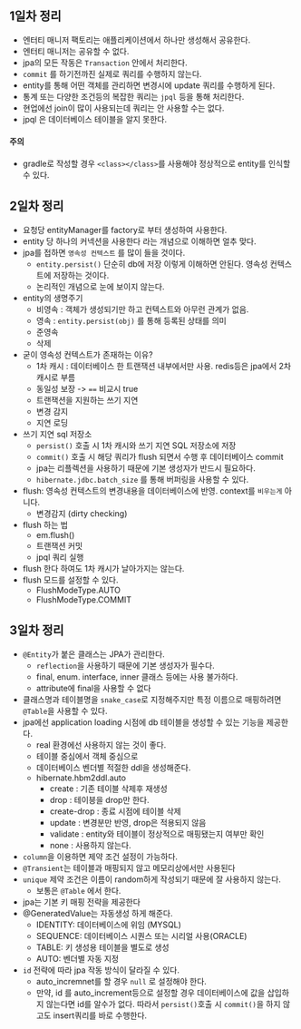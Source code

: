 ## 1일차 정리

- 엔터티 매니저 팩토리는 애플리케이션에서 하나만 생성해서 공유한다.
- 엔터티 매니저는 공유할 수 없다.
- jpa의 모든 작동은 `Transaction` 안에서 처리한다.
- `commit` 를 하기전까진 실제로 쿼리를 수행하지 않는다.
- entity를 통해 어떤 객체를 관리하면 변경시에 update 쿼리를 수행하게 된다.
- 통계 또는 다양한 조건등의 복잡한 쿼리는 `jpql` 등을 통해 처리한다.
- 현업에선 join이 많이 사용되는데 쿼리는 안 사용할 수는 없다. 
- jpql 은 데이터베이스 테이블을 알지 못한다.

#### 주의
- gradle로 작성할 경우 `<class></class>`를 사용해야 정상적으로 entity를 인식할 수 있다.

## 2일차 정리

- 요청당 entityManager를 factory로 부터 생성하여 사용한다.
- entity 당 하나의 커넥션을 사용한다 라는 개념으로 이해하면 얼추 맞다.
- jpa를 접하면 `영속성 컨텍스트` 를 많이 들을 것이다.
    - `entity.persist()` 단순히 db에 저장 이렇게 이해하면 안된다. 영속성 컨텍스트에 저장하는 것이다.
    - 논리적인 개념으로 눈에 보이지 않는다.
- entity의 생명주기
    - 비영속 : 객체가 생성되기만 하고 컨텍스트와 아무런 관계가 없음.
    - 영속 : `entity.persist(obj)` 를 통해 등록된 상태를 의미
    - 준영속 
    - 삭제
- 굳이 영속성 컨텍스트가 존재하는 이유?
    - 1차 캐시 : 데이터베이스 한 트랜잭션 내부에서만 사용. redis등은 jpa에서 2차캐시로 부름
    - 동일성 보장 -> `==` 비교시 true
    - 트랜잭션을 지원하는 쓰기 지연
    - 변경 감지
    - 지연 로딩
- 쓰기 지연 sql 저장소
    - `persist()` 호출 시 1차 캐시와 쓰기 지연 SQL 저장소에 저장
    - `commit()` 호출 시 해당 쿼리가 flush 되면서 수행 후 데이터베이스 commit 
    - jpa는 리플렉션을 사용하기 때문에 기본 생성자가 반드시 필요하다.
    - `hibernate.jdbc.batch_size` 를 통해 버퍼링을 사용할 수 있다.
- flush: 영속성 컨텍스트의 변경내용을 데이터베이스에 반영. context를 `비우는게` 아니다.
    - 변경감지 (dirty checking)
- flush 하는 법
    - em.flush()
    - 트랜잭션 커밋
    - jpql 쿼리 실행
- flush 한다 하여도 1차 캐시가 날아가지는 않는다.
- flush 모드를 설정할 수 있다.
    - FlushModeType.AUTO
    - FlushModeType.COMMIT
    
## 3일차 정리

- `@Entity`가 붙은 클래스는 JPA가 관리한다.
    - `reflection`을 사용하기 때문에 기본 생성자가 필수다.
    - final, enum. interface, inner 클래스 등에는 사용 불가하다.
    - attribute에 final을 사용할 수 없다
- 클래스명과 테이블명을 `snake_case`로 지정해주지만 특정 이름으로 매핑하려면 `@Table`을 사용할 수 있다.
- jpa에선 application loading 시점에 db 테이블을 생성할 수 있는 기능을 제공한다.
    - real 환경에선 사용하지 않는 것이 좋다.
    - 테이블 중심에서 객체 중심으로 
    - 데이터베이스 벤더별 적절한 ddl을 생성해준다.
    - hibernate.hbm2ddl.auto
        - create : 기존 테이블 삭제후 재생성
        - drop : 테이븡을 drop만 한다.
        - create-drop : 종료 시점에 테이블 삭제
        - update : 변경분만 반영, drop은 적용되지 않음
        - validate : entity와 테이블이 정상적으로 매핑됐는지 여부만 확인
        - none : 사용하지 않는다.
- `column`을 이용하면 제약 조건 설정이 가능하다.
- `@Transient`는 테이블과 매핑되지 않고 메모리상에서만 사용된다
- `unique` 제약 조건은 이름이 random하게 작성되기 때문에 잘 사용하지 않는다.
    - 보통은 `@Table` 에서 한다.
- jpa는 기본 키 매핑 전략을 제공한다
- @GeneratedValue는 자동생성 하게 해준다.
    - IDENTITY: 데이터베이스에 위임 (MYSQL)
    - SEQUENCE: 데이터베이스 시퀀스 또는 시리얼 사용(ORACLE)
    - TABLE: 키 생성용 테이블을 별도로 생성
    - AUTO: 벤더별 자동 지정
- `id` 전략에 따라 jpa 작동 방식이 달라질 수 있다.
    - auto_incremnet를 할 경우 `null` 로 설정해야 한다.
    - 만약, id 를 auto_increment등으로 설정할 경우 데이터베이스에 값을 삽입하지 않는다면 id를 알수가 없다. 따라서 `persist()`호출 시 `commit()`을 하지 않고도 insert쿼리를 바로 수행한다.
    